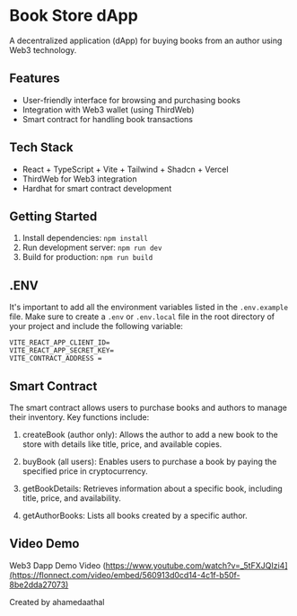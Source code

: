 # Book Store dApp

A decentralized application (dApp) for buying books from an author using Web3 technology.

## Features

- User-friendly interface for browsing and purchasing books
- Integration with Web3 wallet (using ThirdWeb)
- Smart contract for handling book transactions

## Tech Stack

- React + TypeScript + Vite + Tailwind + Shadcn + Vercel
- ThirdWeb for Web3 integration
- Hardhat for smart contract development

## Getting Started

1. Install dependencies: `npm install`
2. Run development server: `npm run dev`
3. Build for production: `npm run build`

## .ENV

It's important to add all the environment variables listed in the `.env.example` file. Make sure to create a `.env` or `.env.local` file in the root directory of your project and include the following variable:

```
VITE_REACT_APP_CLIENT_ID=
VITE_REACT_APP_SECRET_KEY=
VITE_CONTRACT_ADDRESS =
```

## Smart Contract

The smart contract allows users to purchase books and authors to manage their inventory. Key functions include:

1. createBook (author only): Allows the author to add a new book to the store with details like title, price, and available copies.

2. buyBook (all users): Enables users to purchase a book by paying the specified price in cryptocurrency.

3. getBookDetails: Retrieves information about a specific book, including title, price, and availability.

4. getAuthorBooks: Lists all books created by a specific author.

## Video Demo

Web3 Dapp Demo Video (https://www.youtube.com/watch?v=_5tFXJQIzi4](https://flonnect.com/video/embed/560913d0cd14-4c1f-b50f-8be2dda27073)

Created by ahamedaathal

